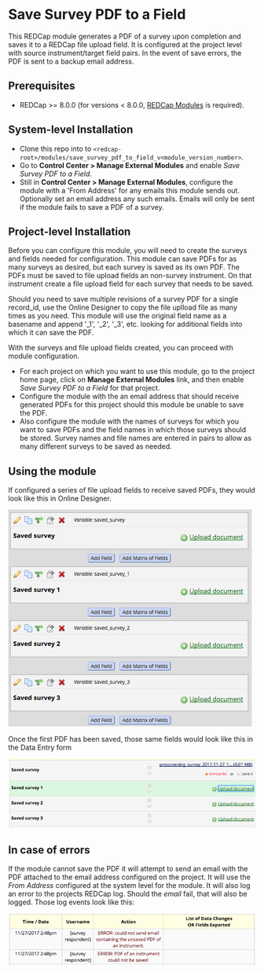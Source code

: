 # Save Survey PDF to a Field

This REDCap module generates a PDF of a survey upon completion and saves it to a REDCap file upload field. It is configured at the project level with source instrument/target field pairs. In the event of save errors, the PDF is sent to a backup email address.

## Prerequisites
- REDCap >= 8.0.0 (for versions < 8.0.0, [REDCap Modules](https://github.com/vanderbilt/redcap-external-modules) is required).


## System-level Installation
- Clone this repo into to `<redcap-root>/modules/save_survey_pdf_to_field_v<module_version_number>`.
- Go to **Control Center > Manage External Modules** and enable _Save Survey PDF to a Field_.
- Still in **Control Center > Manage External Modules**, configure the module with a 'From Address' for any emails this module sends out. Optionally set an email address any such emails.  Emails will only be sent if the module fails to save a PDF of a survey.


## Project-level Installation

Before you can configure this module, you will need to create the surveys and fields needed for configuration. This module can save PDFs for as many surveys as desired, but each survey is saved as its own PDF. The PDFs must be saved to file upload fields an non-survey instrument. On that instrument create a file upload field for each survey that needs to be saved.

Should you need to save multiple revisions of a survey PDF for a single record\_id, use the Online Designer to copy the file uplload file as many times as you need. This module will use the original field name as a basename and append '\_1', '\_2', '\_3', etc. looking for additional fields into which it can save the PDF.

With the surveys and file upload fields created, you can proceed with module configuration.

- For each project on which you want to use this module, go to the project home page, click on **Manage External Modules** link, and then enable _Save Survey PDF to a Field_ for that project.
- Configure the module with the an email address that should receive generated PDFs for this project should this module be unable to save the PDF.
- Also configure the module with the names of surveys for which you want to save PDFs and the field names in which those surveys should be stored. Survey names and file names are entered in pairs to allow as many different surveys to be saved as needed.


## Using the module

If configured a series of file upload fields to receive saved PDFs, they would look like this in Online Designer.

![Upload fields in the Online Designer](img/upload_fields_in_online_designer.png)

Once the first PDF has been saved, those same fields would look like this in the Data Entry form

![Upload fields in the Data Entry page](img/upload_fields_in_data_entry.png)


## In case of errors

If the module cannot save the PDF it will attempt to send an email with the PDF attached to the email address configured on the project.  It will use the _From Address_ configured at the system level for the module. It will also log an error to the projects REDCap log.  Should the _email_ fail, that will also be logged.  Those log events look like this:

![Errors in the REDCap project log](img/errors_in_the_log.png)

